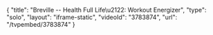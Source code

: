 {
    "title": "Breville -- Health Full Life\u2122: Workout Energizer",
    "type": "solo",
    "layout": "iframe-static",
    "videoId": "3783874",
    "url": "\/tvpembed\/3783874"
}